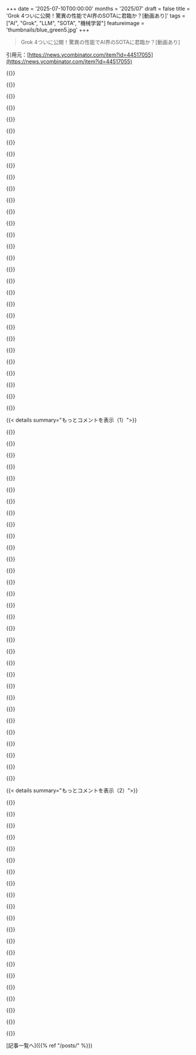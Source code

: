 +++
date = '2025-07-10T00:00:00'
months = '2025/07'
draft = false
title = 'Grok 4ついに公開！驚異の性能でAI界のSOTAに君臨か？[動画あり]'
tags = ["AI", "Grok", "LLM", "SOTA", "機械学習"]
featureimage = 'thumbnails/blue_green5.jpg'
+++

> Grok 4ついに公開！驚異の性能でAI界のSOTAに君臨か？[動画あり]

引用元：[https://news.ycombinator.com/item?id=44517055](https://news.ycombinator.com/item?id=44517055)




{{<matomeQuote body="Grok 4がHumanity’s Last Exam、GPQA、AIME25、HMMT25、USAMO 2025、LiveCodeBench、ARC-AGI 1と2で、o3、Gemini、Claudeよりめちゃくちゃ良いスコア出してSOTAモデルになったみたいだね。数週間後にはコーディング特化モデルが出るらしいけど、今日の発表ではコーディング性能にはあまり触れてなかったのが気になるな。" userName="modeless" createdAt="2025/07/10 04:58:28" color="#ff5733">}}




{{<matomeQuote body="同感だね。野球のWSCシミュレーションで変な「推論の匂い」がしたんだよね。Polymarketから数値を引っ張ってきて、自分の推論みたいに出してた気がする。でも全体的な改善はマジでデカいよ。ベンチマーク汚染がなければ、これ毎日使うモデルになるんじゃないかな。コーディングに関しては、256kコンテキストが唯一の残念な点。v7ではもっと長くなることを期待してるよ。試すのが楽しみだね。" userName="vessenes" createdAt="2025/07/10 11:07:19" color="#ff5c5c">}}




{{<matomeQuote body="Grok 4が他のLLMを上回ったのは、単純にGPUを大量に使ったからか（彼らならそう考えられる）、それかベンチマーク汚染のどっちかだと賭けるよ。彼らのエンジニアリングチームが他のLLMの訓練で使われた技術より良いものを開発したとは思えないし、イーロン・マスクには騙すような発表をする過去があるからね。" userName="dbagr" createdAt="2025/07/10 13:18:11" color="">}}




{{<matomeQuote body="Grok 4がARC-AGI-2で新しいSOTAを達成して、これまでの商業SOTAのほぼ2倍になったこと、どう説明するんだ？<br>https://x.com/arcprize/status/1943168950763950555" userName="z7" createdAt="2025/07/10 14:17:09" color="#ff5733">}}




{{<matomeQuote body="ベンチマークに特化してモデルを訓練した可能性もまだあるね。例えば、ARCスタイルの問題例を増やして訓練するとか。以前のGrokを試した時、ベンチマーク上は良かったけど、実際に使うとSonnetやGeminiよりいつも応答が悪かったんだ。Grokが日常使いになるか時々試すけど、ClaudeやGeminiより良い答えが出たことはないな、マーケティングがどう見せてもね。" userName="saberience" createdAt="2025/07/10 14:56:53" color="">}}




{{<matomeQuote body="コーディングモデルがコーディングエージェントで使えるようになってほしいな。まだどこでも見かけないんだよね。" userName="esafak" createdAt="2025/07/10 05:04:14" color="">}}




{{<matomeQuote body="Grok 4はもうCursorで使えるようになってるよ。" userName="vincent_s" createdAt="2025/07/10 08:34:19" color="">}}




{{<matomeQuote body="「ベンチマークに特化して訓練した可能性」っていう話だけど、ARC-AGIの考え方は、利用可能なARCベンチマークで訓練しても汎化しないってことなんだ。もし汎化するなら、それはもう「ミッション達成」ってことになるね。" userName="CamperBob2" createdAt="2025/07/10 21:24:12" color="">}}




{{<matomeQuote body="「Seems like it is indeed the new SOTA model, with significantly better scores than o3」についてだけど、モデルの検閲がスコアを大幅に低下させることは前から証明されてるんだよね。Grok 3は人類の最悪の部分にアクセスできるのに、進歩的な見解に日常的に同意してたから気になるな。" userName="zamalek" createdAt="2025/07/10 17:30:58" color="">}}




{{<matomeQuote body="ARCスタイルのデータセットを作るのに労力を費やして、テストをゲームすることもまだ可能だと思うな。俺が見たARCの質問は、全く未知のトピックじゃなくて、よく知られた領域にある既存の問題の難しいバージョンだったし。この分野にそんなに詳しいわけじゃないから、間違ってたら教えてほしいけどね。" userName="nwienert" createdAt="2025/07/10 22:50:00" color="">}}




{{<matomeQuote body="Grok 3が”進歩的”な見解に合わせるから”検閲されてる”って言いたいの？" userName="fdsjgfklsfd" createdAt="2025/07/10 20:07:19" color="">}}




{{<matomeQuote body="ARC-AGIは質問や知識ベースじゃないけど、”パターンを推論して、見たことない新しい例に適用する”テストなんだ。問題は人間には楽勝だけど、MLモデルには激ムズで、次世代のCAPCHTAみたいなもんだね。<br>当初は、このテストで成功したらAGIが出現したって言われてたけど、それは撤回されたよ。でも、公開されてる問題でいくら事前学習しても、テストセット（理論的には非公開）の特定の問題を解くには、モデルが本物の人間みたいな知性を示す必要があるって考えは残ってるんだ。<br>ARC-AGI-2で16%近く取ったのはマジ面白いね。でも、他の誰かがやってくれたらもっと良かったのに。" userName="CamperBob2" createdAt="2025/07/11 00:43:47" color="#45d325">}}




{{<matomeQuote body="面白いね、俺は最新アプデしたけど、モデルリストにGrokが見当たらないんだ。" userName="markdog12" createdAt="2025/07/10 13:18:31" color="">}}




{{<matomeQuote body="GPT-5とGemini 3が控えてるから、GrokがSOTAなのはたぶん数日間だけだろうね。" userName="Workaccount2" createdAt="2025/07/10 05:18:54" color="">}}




{{<matomeQuote body="俺も試してみたけど、Geminiみたいにめちゃくちゃ遅かった。でも、いくつか返してくれた内容はすごく良かったよ、超技術的な言葉遣いでね。ChatGPTやGeminiみたいなお花畑な表現じゃなくて、Claudeよりもずっと詳しくて徹底してた。" userName="dmix" createdAt="2025/07/10 18:09:37" color="#45d325">}}




{{<matomeQuote body="うん、これがたぶん次のリリースラッシュの引き金になるだろうね。誰かが口火を切らなきゃならなかったんだ。" userName="monkeydust" createdAt="2025/07/10 08:59:26" color="">}}




{{<matomeQuote body="Grokが”検閲”が少ないから賢いって彼らは言ってるんだと思う。で、”検閲”がない割には（ヒトラーの”ごっこ”をしてない時は）かなりプログレッシブな傾向があるって別に言ってるんだ。たぶん人類最悪のデータで学習したはずなのにね。<br>いやー、この文章が数年前だったら全然意味不明だっただろうな。" userName="strangefellow" createdAt="2025/07/10 20:47:40" color="">}}




{{<matomeQuote body="ARC-AGIの問題はいくつか見たことあるよ、例えばこれ：https://o3-failed-arc-agi.vercel.app/<br>こういうタイプの問題を含むデータセットを作るのは難しくないし、LLMもこれをうまく汎化できるはずだ。データセットがあればLLMが得意な他の種類の問題と、これがどう違うのか本当に理解できない。<br>秘密の問題でテストを更新し続けるってのは分かるけど、企業が独自のデータセットを作るのに投資するだけで、このゲームに勝てないわけがないんじゃない？スマートなチームを雇って問題を作らせるとかさ。" userName="nwienert" createdAt="2025/07/11 01:21:53" color="#45d325">}}




{{<matomeQuote body="ベンチマークの汚染か、より多くの計算資源を使ったか、どちらかだね。半プライベートなものだから、競合他社が手に入れた可能性もある。" userName="dbagr" createdAt="2025/07/10 16:00:18" color="">}}




{{<matomeQuote body="設定に行って、他のモデルを見るからドロップダウンリストで選ぶんだよ。" userName="lexarflash8g" createdAt="2025/07/10 19:59:11" color="">}}




{{<matomeQuote body="AiderやClineみたいに、APIがあればほとんどのモデルに繋げられるツールはたくさんあるよ。" userName="justarobert" createdAt="2025/07/10 13:14:32" color="">}}




{{<matomeQuote body="イーロン・マスクが嫌いでも、GrokがGoogle、OpenAI、Anthropicの御三家に追いついたのはすごいことだよ。今やほぼ同レベルだ。" userName="Squarex" createdAt="2025/07/10 18:31:37" color="#38d3d3">}}




{{<matomeQuote body="個人的な感想だけど、俺のテストでは出力はかなり良い感じ。少なくとも今、他のプロバイダーのSOTAと競合してるよ。" userName="vessenes" createdAt="2025/07/10 14:36:07" color="#ff5c5c">}}




{{<matomeQuote body="俺はGrokをrepomixと使ってコードレビューしてるんだけど、Gemini 2.5 Proより具体的な修正案をくれるから、なかなか良い感じ。<br>でも、codexやclaude code、gemini-cliみたいなCLIツールがないから、毎日使うには不便なんだ。ブラウザ起動してrepomixした内容を手動アップロードするの、マジでめんどいね。<br>Geminiなら`gemini -p ”@repomix-output.xml review this code...”`ってコマンド一つで済むのに。" userName="theshrike79" createdAt="2025/07/11 08:48:16" color="#38d3d3">}}




{{<matomeQuote body="モデル追加のところに行かないと使えなかったんだけど、今まで他のモデルができなかったことがいくつかできるようになったよ。" userName="apparent" createdAt="2025/07/10 20:27:56" color="">}}




{{<matomeQuote body="xAIは、OAIが数週間前にやったように、GPT-5級のモデルを学習させるのに十分な大きさのクラスタを最初に立ち上げたんだ。<br>xAIはこれをできるだけ早くリリースしたし、GPT-5もそうだけど、何か月も放置されてたわけじゃないよ。" userName="Voloskaya" createdAt="2025/07/10 09:05:48" color="#ff33a1">}}




{{<matomeQuote body="あと、この手のタスクの例が十分役立つか、何らかの形で汎用性があるか、って問題もあるよね。もしそうなら、そのデータセットをLLMの学習パイプラインに統合しない手はないだろうし。" userName="Tostino" createdAt="2025/07/11 13:36:19" color="">}}




{{<matomeQuote body="GrokがGeminiやChatGPTみたいに「素晴らしいアイデア！」とか言って俺におべっか使ってこないのが気に入ってる。" userName="theshrike79" createdAt="2025/07/11 08:49:01" color="#ff5733">}}




{{<matomeQuote body="Grok Heavyって、複数のエージェントを並列で動かして結果を比較するんだって。<br>これ、ナイスアイデアじゃん！<br>高くて遅いけど、論理的にはアリ。<br>汎用エージェントにも使えそう。<br>APIもあるらしいから試したいな。" userName="tibbar" createdAt="2025/07/10 04:38:03" color="#785bff">}}




{{<matomeQuote body="このやり方、わかるけど「ハック」って感じ。<br>LLM自体は頭打ちで、結局はLLMをゴリゴリ使ったり、AIじゃないツール足したりして応用を良くしてるだけなんじゃ？<br>でも、昔のニューラルネットみたいに、結局はハードの進化を待つのが解決策だったってのもあるか。" userName="icoder" createdAt="2025/07/10 10:49:06" color="#ff5733">}}




{{< details summary="もっとコメントを表示（1）">}}

{{<matomeQuote body="人間の認知の多くも「ハック」って言えるんじゃね？" userName="simondotau" createdAt="2025/07/10 12:09:47" color="">}}




{{<matomeQuote body="例えば？人間は真の汎用知能ってのがコンセンサスだったはずだろ？<br>もしLLMが特定のツールに頼るなら、汎用知能に進化するとは思えないんだけど。" userName="emp17344" createdAt="2025/07/10 13:31:26" color="">}}




{{<matomeQuote body="OpenAIのo3 proもそうやって動いてると思うよ。" userName="simianwords" createdAt="2025/07/10 04:56:22" color="">}}




{{<matomeQuote body="俺もそう思う。基盤技術はもう頭打ちで、時間と計算力をぶち込んで無理やり性能上げてんだよな。<br>これって線形にしか伸びなくね？<br>最終的には1万匹のAI猿がタイピングして、12匹の猿がどれがいいか選ぶ、みたいな感じになるのか？" userName="SketchySeaBeast" createdAt="2025/07/10 17:10:22" color="#ff5733">}}




{{<matomeQuote body="俺たちの脳にある、すごく特化された部分って何て呼ぶんだよ？<br>脳って一枚岩じゃないだろ。" userName="whynotminot" createdAt="2025/07/10 13:52:00" color="">}}




{{<matomeQuote body="具体的に脳のどの部分が「すごく特化」してんの？<br>LLMが使うツールみたいに狭い用途の部分なんて知らんけど。<br>例えば脳にプログラミング専用のモジュールなんて無いだろ？<br>プログラミングに使う脳の領域は、他の多くのことにも使えるじゃん。" userName="emp17344" createdAt="2025/07/10 14:28:20" color="">}}




{{<matomeQuote body="「基盤技術は頭打ちで、時間と計算で力技で結果を良くしてる」って、それって最初のGPTにも言えたことじゃん。<br>力技でここまで来たんだぜ。" userName="woah" createdAt="2025/07/10 18:24:52" color="#38d3d3">}}




{{<matomeQuote body="これってさ、どこまで進化するんだろうね？スケールアップじゃなくてスケールアウトし始めてるらしいけど、計算コストがどこかで高くなりすぎないのかな？" userName="SketchySeaBeast" createdAt="2025/07/10 18:55:29" color="">}}




{{<matomeQuote body="イーロンのプレゼンをそのまま信じるのはやめた方がいいよ。" userName="sidibe" createdAt="2025/07/10 04:52:41" color="">}}




{{<matomeQuote body="o1-proはすごく良かったけど、o3-proはマジで最悪だね。20分も待たされて指示聞かないし、ファイルもダウンロードできないとか詐欺レベル。OpenAIの”pro”サブスクはもう信用できないよ。みんなが改善してる中で、こんなひどいモデルに変わるとかありえないね。" userName="bobjordan" createdAt="2025/07/10 08:09:42" color="#ff5c5c">}}




{{<matomeQuote body="高くて遅いって言うけどさ、次のSOTAモデルを作るには結局こうしないとダメなんだよ。良い合成データを作るためのリジェクションサンプリングも必要だしね。だから月300ドル払うユーザーに使ってもらって、本番環境でやれるならむしろお得じゃないかな。" userName="Voloskaya" createdAt="2025/07/10 09:07:51" color="#ff5c5c">}}




{{<matomeQuote body="グルッグが言うには、人間も思考は頭打ちだけど、道具と協力でもっと良くなるってことだよな。尖った棒もASMLのEUVマシンも、だいたい同じくらいの思考力でデザインされてるって考えるの面白いよね。" userName="the8472" createdAt="2025/07/10 11:56:25" color="#ff33a1">}}




{{<matomeQuote body="ポイントは「汎化」だね。人間はイノベーションが必要な時に強いんだ。特化した予測ができる汎用モデルと、それらを関連付けられるメタモデルが必要だからさ。俺たちは「1+1=2」ってテキストを大量に与えられて算数を覚えるんじゃなくて、その裏にある論理や概念を学んでるんだよ。純粋なテキストベースのシステムが、これ以上どこまで行けるか想像できないね。" userName="short_sells_poo" createdAt="2025/07/10 16:42:13" color="#38d3d3">}}




{{<matomeQuote body="最近までは、AIの訓練にかかる計算コストがほとんどだったんだよ。だから、推論時のスケールアウトは、まさにこれから本格的に始まるって感じだね。" userName="tibbar" createdAt="2025/07/11 00:28:41" color="">}}




{{<matomeQuote body="これって、人類が洞窟時代から現代まで発展してきた方法と一緒だよね。脳を大きくするんじゃなくて、道具を賢く使って組織化してきたんだ。LLMももうその段階に来てると思うんだ。個別のLLMを大きくするんじゃなくて、プランナー、デザイナー、コーダーみたいに役割ごとにLLMをチームとして使うのが解決策になるんじゃないかな。" userName="crazylogger" createdAt="2025/07/11 04:39:02" color="#38d3d3">}}




{{<matomeQuote body="失語症の人でもほとんどは悪態つけるんだってさ。爬虫類脳が担当してるからって。ハハ。" userName="Xmd5a" createdAt="2025/07/10 23:21:06" color="">}}




{{<matomeQuote body="LLMの中にコーディングモジュールってあるの？教えてくれる？" userName="djmips" createdAt="2025/07/10 15:51:35" color="">}}




{{<matomeQuote body="LLMは演算の内部モデルを持ってて、ルックアップテーブルとか桁ごとの処理があるんだって。もしかしたら知ってるかもだけど、Anthropicの解釈可能性に関する論文の6章で加算について解説されてるよ。これは小さいモデル（Claude 3.5 Haiku）での話で、もっと大きいモデルの内部はまだ分からないけどね。<br>https://transformer-circuits.pub/2025/attribution-graphs/bio..." userName="frabcus" createdAt="2025/07/10 23:33:15" color="#ff5c5c">}}




{{<matomeQuote body="これって面白い視点だよね。スケールに合わせて最適化されたら、これが主流のアーキテクチャになるかも。そうじゃなかったら、AIの進化の木の枯れた葉っぱになるだけだけどね。" userName="SauciestGNU" createdAt="2025/07/10 16:47:58" color="#ff5c5c">}}




{{<matomeQuote body="すごく賢いね、教えてくれてありがとう！" userName="daniel_iversen" createdAt="2025/07/10 10:13:59" color="">}}




{{<matomeQuote body="llm-consortiumみたいな感じ？でもモデルの多様性はないってことかな。KarpathyのポストとGitHubのリポジトリも見てみて。<br>https://x.com/karpathy/status/1870692546969735361<br>https://github.com/irthomasthomas/llm-consortium" userName="irthomasthomas" createdAt="2025/07/10 08:19:43" color="#45d325">}}




{{<matomeQuote body="それって、みんなで協力してアイデアを議論する理由と同じじゃないかな？つまり、いろんなアイデアを考えたり、違う視点を持ったり、いろんなアプローチのトレードオフを検討したりする方が、一人で解決しようとするより良い解決策になるってこと。良い例えかわかんないけど、ありえそうだよね。" userName="billti" createdAt="2025/07/10 18:36:36" color="#ff5733">}}




{{<matomeQuote body="基本的にはMixture of Expertsなんだけど、学習したオペレーターが最適なモデルを選ぶ代わりに、すべてのエキスパートのなかで「max」オペレーターを使うってことだね。" userName="qoez" createdAt="2025/07/10 17:32:23" color="#38d3d3">}}




{{<matomeQuote body="o3-proが6〜8分より長くかかったことないよ。どうやったら20分も考えさせるの？！俺の使った感じだと結果は良かったけど、o1-pro使ったことないから比較できないんだよね。" userName="sothatsit" createdAt="2025/07/10 11:40:51" color="">}}




{{<matomeQuote body="これは推測だけど、それならo3より回答に時間がかからないはずだよね。" userName="zone411" createdAt="2025/07/10 05:37:13" color="">}}




{{<matomeQuote body="面白いね。このやり方ってさ、どんなSOTAモデルでもエージェント的なツールループで使えるはずだよね。楽しいじゃん！" userName="tibbar" createdAt="2025/07/10 04:59:48" color="">}}




{{<matomeQuote body="Grok 4試したらマジでやばかった。EC2インスタンス用のJava CDKコード1,000行を、VPCやSecurity Groups込みで一発で生成できたんだ。構文エラーはゼロ！GitHubの最新ソフトのURLを正確に指す`wget`コマンドが入った`userData`も生成したんだよ。信じられないね！" userName="andreygrehov" createdAt="2025/07/10 15:14:59" color="#45d325">}}




{{<matomeQuote body="問題は、そのコードが一度限りなら素晴らしいけど、ソース管理されてチームで共有され、標準のSLDCに則って、不変性があって、状態変化を追跡できる、みたいな保守性のあるコードとしては全然ダメってこと。もしインターンがこんなEC2インスタンスのデプロイコードを本番環境用に出してきたら、そいつの判断について長々と議論しなきゃな。" userName="sudo-i" createdAt="2025/07/10 17:04:56" color="#45d325">}}




{{<matomeQuote body="コードも見ないでどうしてわかるんだよ？あんたが言ってる基準が、プロンプトやコンテキストチューニングに組み込まれてないってどうしてわかるんだ？LLM登場前の世界で重要だった基準が、LLMの能力が上がるにつれても同じ優先度を持つってどうしてわかるんだ？" userName="mellosouls" createdAt="2025/07/10 17:21:21" color="#785bff">}}




{{<matomeQuote body="2025年にIaCとConfiguration ManagementでJavaを使ってる奴は、キャリアの選択を考え直すべきだな。" userName="sudo-i" createdAt="2025/07/10 17:57:38" color="">}}

{{</details>}}




{{< details summary="もっとコメントを表示（2）">}}

{{<matomeQuote body="これって何の関係があるんだ？Javaって制約はユーザーが指定したもので、モデルが出したんじゃないぞ。" userName="tptacek" createdAt="2025/07/10 18:46:20" color="#38d3d3">}}




{{<matomeQuote body="なんでだよ？モダンなJava、特にJava 8以降はかなりまともだろ。" userName="underdeserver" createdAt="2025/07/10 21:46:11" color="">}}




{{<matomeQuote body="このスレッドの文脈でこのコメントはすごく皮肉が効いてると思うよ。意見は違うってことでOKにしようぜ。" userName="zo1" createdAt="2025/07/10 17:47:35" color="">}}




{{<matomeQuote body="プログラミング界には、自分で書かなかったコードをすぐ「クソだ」って決めつける人が結構いるんだよね。" userName="handfuloflight" createdAt="2025/07/10 18:13:22" color="">}}




{{<matomeQuote body="いや、君は見たの？こういう投稿では、そういうコードがいつも見当たらないんだよね。個人的には懐疑的だよ。AIは高品質なクラウドインフラをワンショットでプロビジョニングするのにはひどい出来だからね。それができたらめちゃくちゃ助かるんだけど、まだ実際に見たことないんだよね。" userName="JohnMakin" createdAt="2025/07/10 18:02:46" color="">}}




{{<matomeQuote body="いや、そんなことはないよ。みんなLLMが生成したコードについては、他のコードと同じように話してるし、コードの議論でリンクを貼るのが普通ってわけじゃない。でも、コードに関する成功例を探してるなら、見つけるのは簡単だよ。<br>https://alexgaynor.net/2025/jun/20/serialize-some-der/" userName="tptacek" createdAt="2025/07/10 18:47:32" color="#38d3d3">}}




{{<matomeQuote body="＞コードに関する議論でリンクを貼るのが普通ってわけじゃない<br>俺は「こういう投稿」を”どんなコードの議論”って解釈しなかったし、他の誰もそうは思わなかったはずだよ。最初のコメントは、自分が書いたコードについての何気ない発言じゃなくて、重要な主張をしてるんだ。だから、裏付けとなる証拠が提示されるべきだよね。" userName="albedoa" createdAt="2025/07/10 19:33:40" color="">}}




{{<matomeQuote body="そうだね。最初のワンショットでの主張にはちょっと疑問符をつけてたんだ。信じてないわけじゃなくて、それが重要だと思ってないから。本気のLLMコード生成は反復プロセスで動くし、最初の出力の質がそこまで大事だとは思わない。中間ステップじゃなくて、最終的な結果が大事だもんね。だからLLMが高品質なコードをワンショットで生成したって話で、生成コードも一緒にあるような例は、どこにあるか分からないけどね！" userName="tptacek" createdAt="2025/07/10 19:35:25" color="#785bff">}}




{{<matomeQuote body="俺のChatGPTの履歴があれば、これと全く同じようなブログ記事を書けるね。それが言いたかったことじゃないんだけどさ。作成物を見ないで、誰かが高品質なクラウドインフラをワンショットで作成できるっていう主張にはめちゃくちゃ懐疑的だよ。ワンショットの要件を外したとしても、プロンプトを使う人が何をすべきか知ってないと、ほとんどの例はひどいものだったんだ。" userName="JohnMakin" createdAt="2025/07/10 19:53:34" color="#38d3d3">}}




{{<matomeQuote body="まあ、プロンプト使う人が何をすべきか知ってる必要があるって点には同意だよ！ワンショットにはこだわらないし、前のコメントでも言ったから、それが論点なら俺はこれで話終わりね。:)ただ、このスレッドにはLLMが生成したコードはひどいって決めつけてるコメントが他にもあるけど、それは当然、一般的には間違いだよね。" userName="tptacek" createdAt="2025/07/10 19:58:22" color="#785bff">}}




{{<matomeQuote body="でも、それって数回のプロンプトでリファクタリングすればいいだけじゃないの？" userName="kvirani" createdAt="2025/07/10 17:19:01" color="">}}




{{<matomeQuote body="GrokがCursorとかCopilotみたいなエージェント型コーダーで、実際のコードベースでどう動くのか、ぜひ聞いてみたいね。" userName="nashadelic" createdAt="2025/07/11 09:48:53" color="">}}




{{<matomeQuote body="結果をもし共有できるなら教えてほしいな。エラーなしで一気に大量のコードを書けたら本当にすごいよ。Grokってこういうクエリにリンターとかサンドボックス実行、ウェブ検索みたいなツールを使うの？" userName="doctoboggan" createdAt="2025/07/10 18:09:50" color="#45d325">}}




{{<matomeQuote body="ちょっと興味なんだけど、CDKにTypeScriptじゃなくてJavaを使うのはなんで？全部一つの言語にまとめたいから？" userName="makestuff" createdAt="2025/07/10 18:47:21" color="">}}




{{<matomeQuote body="なんでダメなんだろ？モダンなJavaに対してTypeScriptを使う利点って何があるの？" userName="oblio" createdAt="2025/07/10 21:16:01" color="">}}




{{<matomeQuote body="Grok 4（思考）がARC-AGI-2で15.9%という新しいSOTAを達成したって！これは以前の商用SOTAをほぼ倍にしてて、現在のKaggleコンペのSOTAも上回ってるらしいよ。<br>https://x.com/arcprize/status/1943168950763950555" userName="z7" createdAt="2025/07/10 10:09:41" color="#ff5733">}}




{{<matomeQuote body="「ヘビー」モデルって月300ドルもするんだね。価格は下がるって言われてたのに上がってるじゃん。多くの会社はGPUが足りてないんじゃないかな。Googleは多分大丈夫だろうけど。<br>俺はAI StudioでGemini 2.5 Proを無料で使えるし、思考予算を32kに設定してもタダなんだ。もしかしたらGemini 3.0も無料になるかもね。" userName="SilverSlash" createdAt="2025/07/10 10:00:10" color="#ff5c5c">}}




{{<matomeQuote body="価格が上がってるって話だけど、フェラーリはモデルTより高いし、一番高いコンピューターは最初のPCよりずっと高いよね。普通、下がるのはエントリーレベルか、同じ性能の価格なんだ。価格帯が広がるのは成熟の証拠だよ。今回はVC資金のせいでエントリーレベルが人工的に無料（か超安値）だったってだけ。" userName="serbuvlad" createdAt="2025/07/10 12:04:27" color="#785bff">}}




{{<matomeQuote body="でも価値はどこにあるの？George WillとかThomas SowellとかFred Hayek、William Loebみたいに書けたら話は別だけど、これは差別的な言葉に反応して吠えるだけの犬だよ。本物の犬はもっと愛らしいし、家も守ってくれる。<br>Grokが「退廃的」な行動を示したって、こんな議論もあるんだ。<br>https://news.ycombinator.com/item?id=44502981<br>みんなこれ以上何を期待してるの？" userName="PaulHoule" createdAt="2025/07/10 13:01:32" color="#38d3d3">}}




{{<matomeQuote body="George Willとかの著者みたいに書けたらって話だけど、俺自身が彼らをほとんど知らないから、ほとんどのモデルは俺より彼らのスタイルを真似できると思うな。LLMが有機生命体よりずっと多くの例を必要とする「低知能」って点には完全に同意するけど、多くのLLMはそういう例を学習してるんだ。<br>「賢いAI」が「道徳的なAI」を意味すると思ってた人もいたけど、残念ながらこれらは有能だけど不快にもなり得るんだよ。" userName="ben_w" createdAt="2025/07/10 15:22:18" color="#ff5c5c">}}

{{</details>}}



[記事一覧へ]({{% ref "/posts/" %}})
